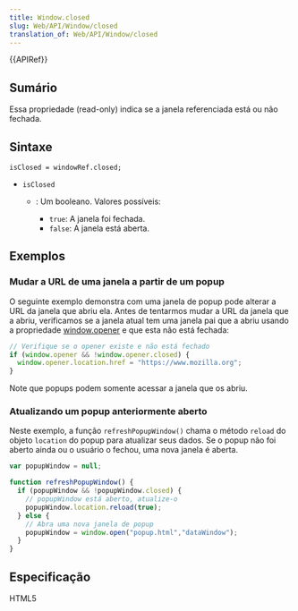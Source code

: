 ```yaml
---
title: Window.closed
slug: Web/API/Window/closed
translation_of: Web/API/Window/closed
---
```

{{APIRef}}

## Sumário

Essa propriedade (read-only) indica se a janela referenciada está ou não fechada.

## Sintaxe

```
isClosed = windowRef.closed;
```

- `isClosed`

  - : Um booleano. Valores possíveis:

    - `true`: A janela foi fechada.
    - `false`: A janela está aberta.

## Exemplos

### Mudar a URL de uma janela a partir de um popup

O seguinte exemplo demonstra com uma janela de popup pode alterar a URL da janela que abriu ela. Antes de tentarmos mudar a URL da janela que a abriu, verificamos se a janela atual tem uma janela pai que a abriu usando a propriedade [window.opener](/pt-BR/docs/DOM/window.opener) e que esta não está fechada:

```js
// Verifique se o opener existe e não está fechado
if (window.opener && !window.opener.closed) {
  window.opener.location.href = "https://www.mozilla.org";
}
```

Note que popups podem somente acessar a janela que os abriu.

### Atualizando um popup anteriormente aberto

Neste exemplo, a função `refreshPopupWindow()` chama o método `reload` do objeto `location` do popup para atualizar seus dados. Se o popup não foi aberto ainda ou o usuário o fechou, uma nova janela é aberta.

```js
var popupWindow = null;

function refreshPopupWindow() {
  if (popupWindow && !popupWindow.closed) {
    // popupWindow está aberto, atualize-o
    popupWindow.location.reload(true);
  } else {
    // Abra uma nova janela de popup
    popupWindow = window.open("popup.html","dataWindow");
  }
}
```

## Especificação

HTML5
